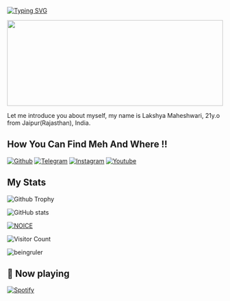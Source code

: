 [![Typing SVG](https://readme-typing-svg.herokuapp.com/?lines=Welcome+To+Lakshya's+Github+Profile)](https://github.com/beingruler)

<div align="center">
<img src="https://rishavanand.github.io/static/images/greetings.gif" align="center" style="width: 100%; height:200px" />
</div>  

Let me introduce you about myself, my name is Lakshya Maheshwari, 21y.o from Jaipur(Rajasthan), India.

## How You Can Find Meh And Where !!

[![Github](https://img.shields.io/badge/-Github-000000?style=for-the-badge&logo=Github&logoColor=white)](https://github.com/beingruler)
[![Telegram](https://img.shields.io/badge/Telegram-2CA5E0?style=for-the-badge&logo=telegram&logoColor=white)](https://telegram.me/beingruler)
[![Instagram](https://img.shields.io/badge/Instagram-FF1493?style=for-the-badge&logo=instagram&logoColor=white)](https://instagram.com/lakxhya.maheshwari)
[![Youtube](https://img.shields.io/badge/Youtube-FF0000?style=for-the-badge&logo=youtube&logoColor=white)](https://youtube.com/@Wichardff)


## My Stats
![Github Trophy](https://github-profile-trophy.vercel.app/?username=beingruler)

![ GitHub stats](https://github-readme-stats.vercel.app/api?username=beingruler&show_icons=true&theme=tokyonight)

[![NOICE](https://github-readme-stats.vercel.app/api/top-langs/?username=beingruler&layout=compact&theme=midnight-purple&hide=Css)](https://github.com/beingruler)

![Visitor Count](https://profile-counter.glitch.me/beingruler/count.svg)


<p><img align="center" src="https://github-readme-streak-stats.herokuapp.com/?user=beingruler&" alt="beingruler" /></p>

## 🎵 Now playing

[![Spotify](https://spotify-readme-3s61yj059-xditya.vercel.app/api/spotify)](https://open.spotify.com/user/on84l0syf9y9m2m84unz4h8uq)

